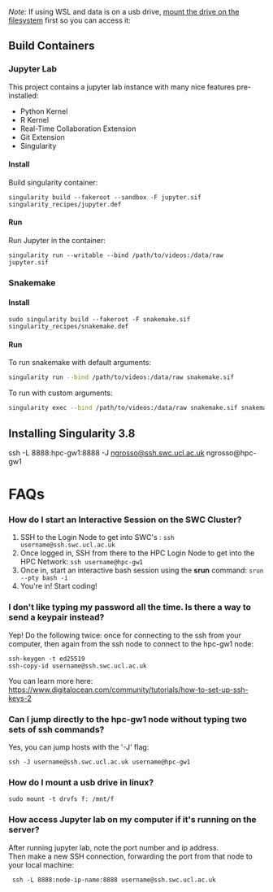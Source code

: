 *Note:* If using WSL and data is on a usb drive, [mount the drive on the filesystem](https://www.howtogeek.com/331053/how-to-mount-removable-drives-and-network-locations-in-the-windows-subsystem-for-linux/) first so you can access it:



## Build Containers

### Jupyter Lab

This project contains a jupyter lab instance with many nice features pre-installed:
  - Python Kernel
  - R Kernel
  - Real-Time Collaboration Extension
  - Git Extension
  - Singularity 


#### Install

Build singularity container:
```
singularity build --fakeroot --sandbox -F jupyter.sif singularity_recipes/jupyter.def 
```

#### Run

Run Jupyter in the container:
```
singularity run --writable --bind /path/to/videos:/data/raw jupyter.sif
```


### Snakemake

#### Install

```
sudo singularity build --fakeroot -F snakemake.sif singularity_recipes/snakemake.def
```

#### Run

To run snakemake with default arguments:

```bash
singularity run --bind /path/to/videos:/data/raw snakemake.sif
```

To run with custom arguments:
```bash
singularity exec --bind /path/to/videos:/data/raw snakemake.sif snakemake --cores 1
```

## Installing Singularity 3.8


ssh -L 8888:hpc-gw1:8888 -J ngrosso@ssh.swc.ucl.ac.uk ngrosso@hpc-gw1
# FAQs

###  How do I start an Interactive Session on the SWC Cluster?

  1. SSH to the Login Node to get into SWC's :  `ssh username@ssh.swc.ucl.ac.uk`
  2. Once logged in, SSH from there to the HPC Login Node to get into the HPC Network: `ssh username@hpc-gw1`
  3. Once in, start an interactive bash session using the **srun** command: `srun --pty bash -i`
  4. You're in!  Start coding! 

### I don't like typing my password all the time.  Is there a way to send a keypair instead?

Yep!  Do the following twice: once for connecting to the ssh from your computer, then again
from the ssh node to connect to the hpc-gw1 node:

```
ssh-keygen -t ed25519
ssh-copy-id username@ssh.swc.ucl.ac.uk
```


You can learn more here: https://www.digitalocean.com/community/tutorials/how-to-set-up-ssh-keys-2

### Can I jump directly to the hpc-gw1 node without typing two sets of ssh commands?

Yes, you can jump hosts with the '-J' flag:

```
ssh -J username@ssh.swc.ucl.ac.uk username@hpc-gw1
```

### How do I mount a usb drive in linux?

```sudo mount -t drvfs f: /mnt/f```


### How access Jupyter lab on my computer if it's running on the server?

After running jupyter lab, note the port number and ip address.  
Then make a new SSH connection, forwarding the port from that node to your
local machine:

```
 ssh -L 8888:node-ip-name:8888 username@ssh.swc.ucl.ac.uk
``` 

